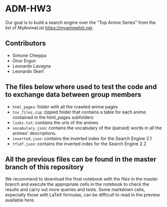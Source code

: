# ADM-HW3
Our goal is to build a search engine over the "Top Anime Series" from the list of MyAnimeList https://myanimelist.net. 
## Contributors
- Simone Chieppa
- Onur Ergun
- Leonardo Lavagna
- Leonardo Skerl
## The files below where used to test the code and to exchange data between group members
- `html_pages`: folder with all the crawled anime pages
- `tsv_files.zip`: zipped folder that contains a table for each anime contained in the html_pages subfolders
- `links.txt`: contains the urls of the animes
- `vocabulary.json`: contains the vocabulary of the (parsed) words in all the animes' descriptions.
- `inverted.json`: contains the inverted index for the Search Engine 2.1
- `tfidf.json`: contains the inverted index for the Search Engine 2.2
## All the previous files can be found in the master branch of this repository

We recommend to download the final notebook with the files in the master branch and execute the appropriate cells 
in the notebook to check the results and carry out more queries and tests. Some markdown cells, expecially those with LaTeX formulas,
can be difficult to read in the preview available here.
